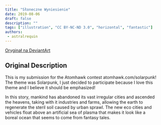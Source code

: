 ```yaml
---
title: "Słoneczne Wyniesienie"
date: 2019-08-06
draft: false
description: ""
tags: ["illustration", "CC BY-NC-ND 3.0", "horizontal", "fantastic"]
authors:
 - astralrequin
---
```


[Oryginał na DeviantArt](https://www.deviantart.com/astral-requin/art/Solar-Ascension-808565337)

## Original Description

This is my submission for the Atomhawk contest atomhawk.com/solarpunk! The theme was Solarpunk, I just decided to participate because I love this theme and I believe it should be emphasized!

In this story, mankind has abandoned its vast irregular cities and ascended the heavens, taking with it industries and farms, allowing the earth to regenerate the steril soil caused by urban sprawl. The new eco cities and vehicles float above an artificial sea of plasma that makes it look like a boreal ocean that seems to come from fantasy tales.




